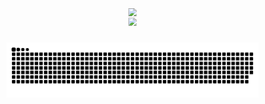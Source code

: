 <div align="center">
  <a href="https://github.com/MylonasDimitris/convoychat">
    <img height="190" src="https://github-readme-stats-drab-beta-74.vercel.app/api/top-langs?username=MylonasDimitris&layout=compact&langs_count=8&card_width=320&theme=radical" />
  </a>

  <br />
  
  <a href="https://github.com/MylonasDimitris/github-readme-stats">
    <img src="https://github-readme-stats-drab-beta-74.vercel.app/api?username=MylonasDimitris&theme=radical&hide_rank=true&card_width=320" />
  </a>
  <br />
  <br />

</div>

![GitHub Contribution Snake - Dark](https://raw.githubusercontent.com/MylonasDimitris/MylonasDimitris/output/github-contribution-grid-snake-dark.svg)

